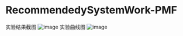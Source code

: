 # RecommendedySystemWork-PMF
实验结果截图
![image](https://user-images.githubusercontent.com/56584155/114364489-08d83780-9bac-11eb-971b-f5dc0045eadc.png)
实验曲线图
![image](https://user-images.githubusercontent.com/56584155/114364595-20afbb80-9bac-11eb-8d61-eff8925b2981.png)

